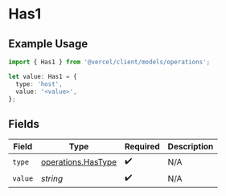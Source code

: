 # Has1

## Example Usage

```typescript
import { Has1 } from '@vercel/client/models/operations';

let value: Has1 = {
  type: 'host',
  value: '<value>',
};
```

## Fields

| Field   | Type                                                     | Required           | Description |
| ------- | -------------------------------------------------------- | ------------------ | ----------- |
| `type`  | [operations.HasType](../../models/operations/hastype.md) | :heavy_check_mark: | N/A         |
| `value` | _string_                                                 | :heavy_check_mark: | N/A         |
